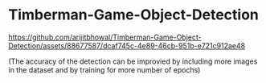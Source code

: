 # Timberman-Game-Object-Detection


https://github.com/arijitbhowal/Timberman-Game-Object-Detection/assets/88677587/dcaf745c-4e89-46cb-951b-e721c912ae48


(The accuracy of the detection can be improvied by including more images in the dataset and by training for more number of epochs)

